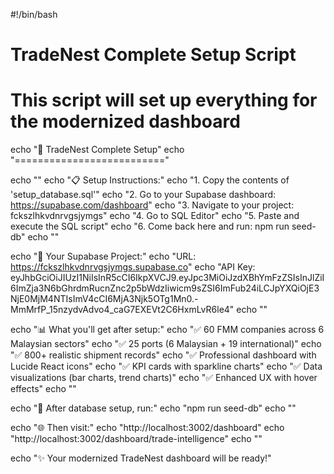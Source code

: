 #!/bin/bash
# TradeNest Complete Setup Script
# This script will set up everything for the modernized dashboard

echo "🚀 TradeNest Complete Setup"
echo "=========================="

echo ""
echo "📋 Setup Instructions:"
echo "1. Copy the contents of 'setup_database.sql'"
echo "2. Go to your Supabase dashboard: https://supabase.com/dashboard"
echo "3. Navigate to your project: fckszlhkvdnrvgsjymgs"
echo "4. Go to SQL Editor"
echo "5. Paste and execute the SQL script"
echo "6. Come back here and run: npm run seed-db"
echo ""

echo "🔗 Your Supabase Project:"
echo "URL: https://fckszlhkvdnrvgsjymgs.supabase.co"
echo "API Key: eyJhbGciOiJIUzI1NiIsInR5cCI6IkpXVCJ9.eyJpc3MiOiJzdXBhYmFzZSIsInJlZiI6ImZja3N6bGhrdmRucnZnc2p5bWdzIiwicm9sZSI6ImFub24iLCJpYXQiOjE3NjE0MjM4NTIsImV4cCI6MjA3Njk5OTg1Mn0.-MmMrfP_15nzydvAdvo4_caG7EXEVt2C6HxmLvR6le4"
echo ""

echo "📊 What you'll get after setup:"
echo "✅ 60 FMM companies across 6 Malaysian sectors"
echo "✅ 25 ports (6 Malaysian + 19 international)"
echo "✅ 800+ realistic shipment records"
echo "✅ Professional dashboard with Lucide React icons"
echo "✅ KPI cards with sparkline charts"
echo "✅ Data visualizations (bar charts, trend charts)"
echo "✅ Enhanced UX with hover effects"
echo ""

echo "🎯 After database setup, run:"
echo "npm run seed-db"
echo ""

echo "🌐 Then visit:"
echo "http://localhost:3002/dashboard"
echo "http://localhost:3002/dashboard/trade-intelligence"
echo ""

echo "✨ Your modernized TradeNest dashboard will be ready!"
